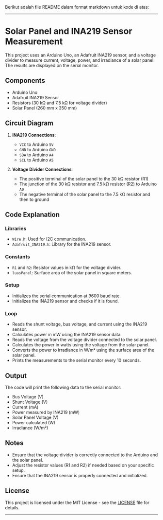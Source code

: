 Berikut adalah file README dalam format markdown untuk kode di atas:

---

# Solar Panel and INA219 Sensor Measurement

This project uses an Arduino Uno, an Adafruit INA219 sensor, and a voltage divider to measure current, voltage, power, and irradiance of a solar panel. The results are displayed on the serial monitor.

## Components

- Arduino Uno
- Adafruit INA219 Sensor
- Resistors (30 kΩ and 7.5 kΩ for voltage divider)
- Solar Panel (260 mm x 350 mm)

## Circuit Diagram

1. **INA219 Connections**:
   - `VCC` to Arduino `5V`
   - `GND` to Arduino `GND`
   - `SDA` to Arduino `A4`
   - `SCL` to Arduino `A5`

2. **Voltage Divider Connections**:
   - The positive terminal of the solar panel to the 30 kΩ resistor (R1)
   - The junction of the 30 kΩ resistor and 7.5 kΩ resistor (R2) to Arduino `A0`
   - The negative terminal of the solar panel to the 7.5 kΩ resistor and then to ground

## Code Explanation

### Libraries

- `Wire.h`: Used for I2C communication.
- `Adafruit_INA219.h`: Library for the INA219 sensor.

### Constants

- `R1` and `R2`: Resistor values in kΩ for the voltage divider.
- `luasPanel`: Surface area of the solar panel in square meters.

### Setup

- Initializes the serial communication at 9600 baud rate.
- Initializes the INA219 sensor and checks if it is found.

### Loop

- Reads the shunt voltage, bus voltage, and current using the INA219 sensor.
- Calculates power in mW using the INA219 sensor data.
- Reads the voltage from the voltage divider connected to the solar panel.
- Calculates the power in watts using the voltage from the solar panel.
- Converts the power to irradiance in W/m² using the surface area of the solar panel.
- Prints the measurements to the serial monitor every 10 seconds.


## Output

The code will print the following data to the serial monitor:
- Bus Voltage (V)
- Shunt Voltage (V)
- Current (mA)
- Power measured by INA219 (mW)
- Solar Panel Voltage (V)
- Power calculated (W)
- Irradiance (W/m²)

## Notes

- Ensure that the voltage divider is correctly connected to the Arduino and the solar panel.
- Adjust the resistor values (R1 and R2) if needed based on your specific setup.
- Ensure that the INA219 sensor is properly connected and initialized.

## License

This project is licensed under the MIT License - see the [LICENSE](LICENSE) file for details.

---
